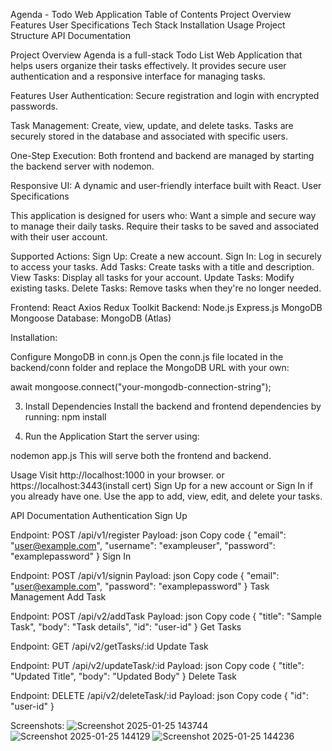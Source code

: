 Agenda - Todo Web Application
Table of Contents
Project Overview
Features
User Specifications
Tech Stack
Installation
Usage
Project Structure
API Documentation


Project Overview
Agenda is a full-stack Todo List Web Application that helps users organize their tasks effectively. It provides secure user authentication and a responsive interface for managing tasks.

Features
User Authentication:
Secure registration and login with encrypted passwords.

Task Management:
Create, view, update, and delete tasks.
Tasks are securely stored in the database and associated with specific users.

One-Step Execution:
Both frontend and backend are managed by starting the backend server with nodemon.

Responsive UI:
A dynamic and user-friendly interface built with React.
User Specifications

This application is designed for users who:
Want a simple and secure way to manage their daily tasks.
Require their tasks to be saved and associated with their user account.

Supported Actions:
Sign Up: Create a new account.
Sign In: Log in securely to access your tasks.
Add Tasks: Create tasks with a title and description.
View Tasks: Display all tasks for your account.
Update Tasks: Modify existing tasks.
Delete Tasks: Remove tasks when they're no longer needed.


Frontend:
React
Axios
Redux Toolkit
Backend:
Node.js
Express.js
MongoDB
Mongoose
Database:
MongoDB (Atlas)

Installation:

Configure MongoDB in conn.js
Open the conn.js file located in the backend/conn folder and replace the MongoDB URL with your own:

await mongoose.connect("your-mongodb-connection-string");


3. Install Dependencies
Install the backend and frontend dependencies by running:
npm install


5. Run the Application
Start the server using:

nodemon app.js
This will serve both the frontend and backend.

Usage
Visit http://localhost:1000 in your browser.
or https://localhost:3443(install cert)
Sign Up for a new account or Sign In if you already have one.
Use the app to add, view, edit, and delete your tasks.

API Documentation
Authentication
Sign Up

Endpoint: POST /api/v1/register
Payload:
json
Copy code
{
  "email": "user@example.com",
  "username": "exampleuser",
  "password": "examplepassword"
}
Sign In

Endpoint: POST /api/v1/signin
Payload:
json
Copy code
{
  "email": "user@example.com",
  "password": "examplepassword"
}
Task Management
Add Task

Endpoint: POST /api/v2/addTask
Payload:
json
Copy code
{
  "title": "Sample Task",
  "body": "Task details",
  "id": "user-id"
}
Get Tasks

Endpoint: GET /api/v2/getTasks/:id
Update Task

Endpoint: PUT /api/v2/updateTask/:id
Payload:
json
Copy code
{
  "title": "Updated Title",
  "body": "Updated Body"
}
Delete Task

Endpoint: DELETE /api/v2/deleteTask/:id
Payload:
json
Copy code
{
  "id": "user-id"
}

Screenshots:
![Screenshot 2025-01-25 143744](https://github.com/user-attachments/assets/7966fa53-c64c-4762-92bf-117c69a75a63)
![Screenshot 2025-01-25 144129](https://github.com/user-attachments/assets/6c67cea1-73b2-4330-881a-99be2d70cdb0)
![Screenshot 2025-01-25 144236](https://github.com/user-attachments/assets/ed83e8d1-988e-430e-9c45-4b6767c2346d)



